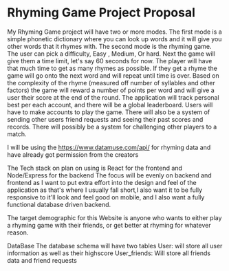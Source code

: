 # Rhyming Game Project Proposal


My Rhyming Game project will have two or more modes. The first mode is a simple phonetic dictionary where you can look up words and it will give you other words that it rhymes with. The second mode is the rhyming game.
The user can pick a difficulty, Easy , Medium, Or hard. Next the game will give them a time limit, let's say 60 seconds for now. The player will have that much time to get as many rhymes as possible. If they get a rhyme the game will go onto the next word and will repeat until time is over. Based on the complexity of the rhyme (measured off number of syllables and other factors) the game will reward a number of points per word and will give a user their score at the end of the round. The application will track personal best per each account, and there will be a global leaderboard.
Users will have to make accounts to play the game. There will also be a system of sending other users friend requests and seeing their past scores and records. There will possibly be a system for challenging other players to a match.

I will be using the https://www.datamuse.com/api/ for rhyming data and have already got permission from the creators

The Tech stack on plan on using is React for the frontend and Node/Express for the backend
The focus will be evenly on backend and frontend as I want to put extra effort into the design and feel of the application as that's where I usually fall short,I also want it to be fully responsive to it'll look and feel good on mobile, and I also want a fully functional database driven backend.

The target demographic for this Website is anyone who wants to either play a rhyming game with their friends, or get better at rhyming for whatever reason.

DataBase
The database schema will have two tables
User: will store all user information as well as their highscore
User_friends: Will store all friends data and friend requests


